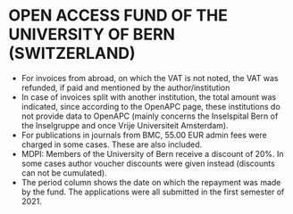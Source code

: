 # OPEN ACCESS FUND OF THE UNIVERSITY OF BERN (SWITZERLAND)

* For invoices from abroad, on which the VAT is not noted, the VAT was refunded, if paid and mentioned by the author/institution
* In case of invoices split with another institution, the total amount was indicated, since according to the OpenAPC page, these institutions do not provide data to OpenAPC (mainly concerns the Inselspital Bern of the Inselgruppe and once Vrije Universiteit Amsterdam).
* For publications in journals from BMC, 55.00 EUR admin fees were charged in some cases. These are also included.
* MDPI: Members of the University of Bern receive a discount of 20%. In some cases author voucher discounts were given instead (discounts can not be cumulated).
* The period column shows the date on which the repayment was made by the fund. The applications were all submitted in the first semester of 2021.
